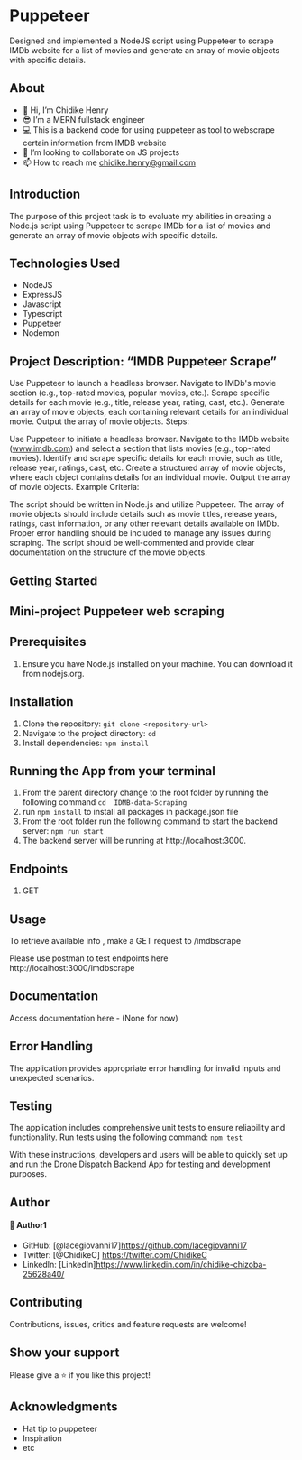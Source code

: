 # Puppeteer
Designed and implemented a NodeJS script using Puppeteer to scrape IMDb website for a list of movies and generate an array of movie objects with specific details.

### []()


## About
* 👋 Hi, I’m Chidike Henry
* 😎 I’m a MERN fullstack engineer
* 💻 This is a backend code for using puppeteer as tool to webscrape certain information from IMDB website
* 💞️ I’m looking to collaborate on JS projects
* 📫 How to reach me chidike.henry@gmail.com


## Introduction
The purpose of this project task is to evaluate my abilities in creating a Node.js script using Puppeteer to scrape IMDb for a list of movies and generate an array of movie objects with specific details.

## Technologies Used
* NodeJS
* ExpressJS
* Javascript
* Typescript
* Puppeteer
* Nodemon



## Project Description: “IMDB Puppeteer Scrape”

Use Puppeteer to launch a headless browser.
Navigate to IMDb's movie section (e.g., top-rated movies, popular movies, etc.).
Scrape specific details for each movie (e.g., title, release year, rating, cast, etc.).
Generate an array of movie objects, each containing relevant details for an individual movie.
Output the array of movie objects.
Steps:

Use Puppeteer to initiate a headless browser.
Navigate to the IMDb website (www.imdb.com) and select a section that lists movies (e.g., top-rated movies).
Identify and scrape specific details for each movie, such as title, release year, ratings, cast, etc.
Create a structured array of movie objects, where each object contains details for an individual movie.
Output the array of movie objects.
Example Criteria:

The script should be written in Node.js and utilize Puppeteer.
The array of movie objects should include details such as movie titles, release years, ratings, cast information, or any other relevant details available on IMDb.
Proper error handling should be included to manage any issues during scraping.
The script should be well-commented and provide clear documentation on the structure of the movie objects.

## Getting Started
## Mini-project Puppeteer web scraping

## Prerequisites
1. Ensure you have Node.js installed on your machine. You can download it from nodejs.org.

## Installation
1. Clone the repository: `git clone <repository-url>`
2. Navigate to the project directory: `cd `
3. Install dependencies: `npm install`

## Running the App from your terminal
1. From the parent directory change to the root folder by running the following command `cd  IDMB-data-Scraping`
2. run `npm install` to install all packages in package.json file
3. From the root folder run the following command to start the backend server: `npm run start` 
4. The backend server will be running at http://localhost:3000.

## Endpoints
1. GET

## Usage
To retrieve available info , make a GET request to /imdbscrape

Please use postman to test endpoints here  http://localhost:3000/imdbscrape

## Documentation
Access documentation here - (None for now)

## Error Handling
The application provides appropriate error handling for invalid inputs and unexpected scenarios.

## Testing
The application includes comprehensive unit tests to ensure reliability and functionality. Run tests using the following command: `npm test`

With these instructions, developers and users will be able to quickly set up and run the Drone Dispatch Backend App for testing and development purposes.

## Author

#### 👤 Author1
- GitHub: [@lacegiovanni17]https://github.com/lacegiovanni17
- Twitter: [@ChidikeC] https://twitter.com/ChidikeC
- LinkedIn: [LinkedIn]https://www.linkedin.com/in/chidike-chizoba-25628a40/

## Contributing 
Contributions, issues, critics and feature requests are welcome!

## Show your support
Please give a ⭐️ if you like this project! 

## Acknowledgments
- Hat tip to puppeteer
- Inspiration
- etc

